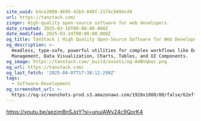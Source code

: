 ```yaml
---
site_uuid: b4ce2008-4695-42b3-848f-2174c9494cd4
url: https://tanstack.com/
zinger: High-quality open-source software for web developers.
date_created: 2025-03-16T00:00:00.000Z
date_modified: 2025-03-24T00:00:00.000Z
og_title: TanStack | High Quality Open-Source Software for Web Developers
og_description: >-
  Headless, type-safe, powerful utilities for complex workflows like Data
  Management, Data Visualization, Charts, Tables, and UI Components.
og_image: https://tanstack.com/_build/assets/og-A4BVqboc.png
og_url: https://tanstack.com/
og_last_fetch: '2025-04-07T17:38:12.299Z'
tags:
  - Software-Development
og_screenshot_url: >-
  https://og-screenshots-prod.s3.amazonaws.com/1920x1080/80/false/62eff3d5802564ff1b726ede774923e17ea63549f0f1056c4ba8db73f42de9b1.jpeg
---
```


https://youtu.be/aezimBnSJqY?si=unuiAWv24c9QorK4